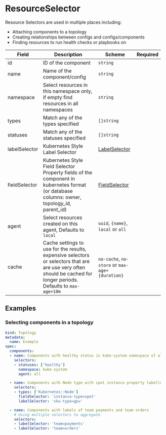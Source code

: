 # ResourceSelector

Resource Selectors are used in multiple places including:

* Attaching components to a topology
* Creating relationships between configs and configs/components
* Finding resources to run health checks or playbooks on

| Field         | Description                                                  | Scheme                                                       | Required |
| ------------- | ------------------------------------------------------------ | ------------------------------------------------------------ | -------- |
| id            | ID of the component                                          | `string`                                                     |          |
| name          | Name of the component/config                                 | `string`                                                     |          |
| namespace     | Select resources in this namespace only, if empty find resources in all namespaces | `string`                                                     |          |
| types         | Match any of the types specified                             | `[]string`                                                   |          |
| statuses      | Match any of the statuses specified                          | `[]string`                                                   |          |
| labelSelector | Kubernetes Style Label Selector                              | [LabelSelector](https://kubernetes.io/docs/concepts/overview/working-with-objects/labels/) |          |
| fieldSelector | Kubernetes Style Field Selector Property fields of the component in kubernetes format (or database columns: owner, topology_id, parent_id) | [FieldSelector](https://kubernetes.io/docs/concepts/overview/working-with-objects/field-selectors/) |          |
| agent         | Select resources created on this agent, Defaults to `local`  | `uuid`, `{name}`, `local` or `all`                           |          |
| cache         | Cache settings to use for the results, expensive selectors or selectors that are are use very often should be cached for longer periods. Defaults to `max-age=10m` | `no-cache`, `no-store` or `max-age={duration}`               |          |



## Examples

### Selecting components in a topology

```yaml title="topology-component-selectors.yaml"
kind: Topology
metadata:
  name: Example
spec:
  components:
  - name: Components with healthy status in kube-system namespace of all agents
    selectors:
    - statuses: ['healthy']
      namespace: kube-system
      agent: all

  - name: Components with Node type with spot instance property labelled with gpu tag
    selectors:
    - types: ['Kubernetes::Node']
      fieldSelector: 'instance-type=spot'
      labelSelector: 'sku-type=gpu'

  - name: Components with labels of team payments and team orders
    # Using multiple selectors to aggregate
    selectors:
    - labelSelector: 'team=payments'
    - labelSelector: 'team=orders'
```
